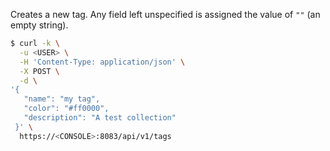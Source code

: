 Creates a new tag.
Any field left unspecified is assigned the value of `""` (an empty string).

```bash
$ curl -k \
  -u <USER> \
  -H 'Content-Type: application/json' \
  -X POST \
  -d \
'{
   "name": "my tag",
   "color": "#ff0000",
   "description": "A test collection"
 }' \
  https://<CONSOLE>:8083/api/v1/tags
```
